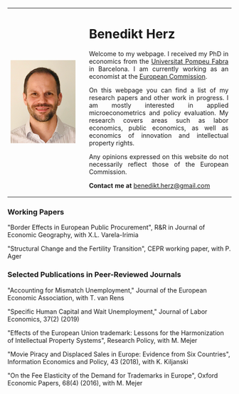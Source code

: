

<table>
    <tr>    
        <td width="35%">
            <img src="website_photo.png" style="width: 90%; margin: -0.0000009482% 0 -0.0000009482% 0%"  />
        </td>  
        <td align="justify">
            <h1>Benedikt Herz</h1>
            
<p style="text-align: justify; white-space: normal;">  
Welcome to my webpage. I received my PhD in economics from the <a href="https://www.econ.upf.edu" target="_blank">Universitat Pompeu Fabra</a> in Barcelona. I am currently working as an economist at the <a href="https://ec.europa.eu/commission/index_en" target="_blank">European Commission</a>.</p>

<p style="text-align: justify; white-space: normal;">  
On this webpage you can find a list of my research papers and other work in progress. I am mostly interested in applied microeconometrics and policy evaluation. My research covers areas such as labor economics, public economics, as well as economics of innovation and intellectual property rights.</p>

<p style="text-align: justify; white-space: normal;">  
Any opinions expressed on this website do not necessarily reflect those of the European Commission.
</p>

<p style="text-align: justify; white-space: normal;">  
<strong>Contact me at </strong><a href="mailto:benedikt.herz@gmail.com" target="_blank">benedikt.herz@gmail.com</a></p>
        </td>        
    </tr>        
</table>  

### Working Papers

"Border Effects in European Public Procurement", R&R in Journal of Economic Geography, with X.L. Varela-Irimia

"Structural Change and the Fertility Transition", CEPR working paper, with P. Ager

### Selected Publications in Peer-Reviewed Journals

"Accounting for Mismatch Unemployment,"  Journal of the European Economic Association, with T. van Rens

"Specific Human Capital and Wait Unemployment," Journal of Labor Economics, 37(2) (2019) 

"Effects of the European Union trademark: Lessons for the Harmonization of Intellectual Property Systems", Research Policy, with M. Mejer 

"Movie Piracy and Displaced Sales in Europe: Evidence from Six Countries", Information Economics and Policy, 43 (2018), with K. Kiljanski

"On the Fee Elasticity of the Demand for Trademarks in Europe", Oxford Economic Papers, 68(4) (2016), with M. Mejer
